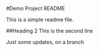 #Demo Project README

This is a simple readme file.

##Heading 2
This is the second line

Just some updates, on a branch
